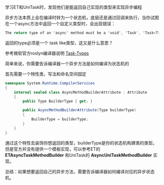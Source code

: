 学习ET和UniTask时，发现他们是能返回自己实现的类型来实现异步编程

异步方法本质上会在编译时转为一个状态机，底层还是通过回调来执行，当你试图在一个async方法中返回一个自定义类型时，会出现错误：

```c#
The return type of an 'async' method must be a 'void', 'Task', 'Task<T>', a task-like type, 'IAsyncEnumerable<T>', or 'IAsyncEnumerator<T>'
```

返回的type必须是一个 task like类型，这又是什么意思？

参考微软官方roslyn编译器说明 [Task-Types](https://github.com/dotnet/roslyn/blob/main/docs/features/task-types.md)

简单来说，你需要告诉编译器一个异步方法是如何编译为状态机的

首先需要一个特性类，写法和命名空间固定

```c#
namespace System.Runtime.CompilerServices
{
    internal sealed class AsyncMethodBuilderAttribute : Attribute
    {
        public Type BuilderType { get; }

        public AsyncMethodBuilderAttribute(Type builderType)
        {
            BuilderType = builderType;
        }
    }
}
```

通过这个特性去装饰你想返回的类型，builderType是你的状态机构建类的类型。 但是官方并没有提供一个模板实现，可以参考ET的  **ETAsyncTaskMethodBuilder** 和UniTask的 **AsyncUniTaskMethodBuilder** 实现。

总结：如果想要返回自己的异步方法，需要告诉编译器如何编译对应的异步状态机。

